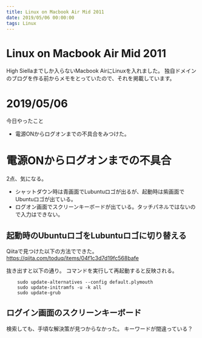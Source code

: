 ```yaml
---
title: Linux on Macbook Air Mid 2011
date: 2019/05/06 00:00:00
tags: Linux
---
```

# Linux on Macbook Air Mid 2011
High Siellaまでしか入らないMacbook AirにLinuxを入れました。
独自ドメインのブログを作る前からメモをとっていたので、それを掲載しています。

# 2019/05/06
今日やったこと
- 電源ONからログオンまでの不具合をみつけた。

# 電源ONからログオンまでの不具合
2点、気になる。
- シャットダウン時は青画面でLubuntuロゴが出るが、起動時は紫画面でUbuntuロゴが出ている。
- ログオン画面でスクリーンキーボードが出ている。タッチパネルではないので入力はできない。

## 起動時のUbuntuロゴをLubuntuロゴに切り替える
Qiitaで見つけた以下の方法でできた。
https://qiita.com/toduq/items/04f1c3d7d19fc568bafe

抜き出すと以下の通り。
コマンドを実行して再起動すると反映される。
```
    sudo update-alternatives --config default.plymouth
    sudo update-initramfs -u -k all
    sudo update-grub
```

## ログイン画面のスクリーンキーボード
検索しても、手頃な解決策が見つからなかった。
キーワードが間違っている？